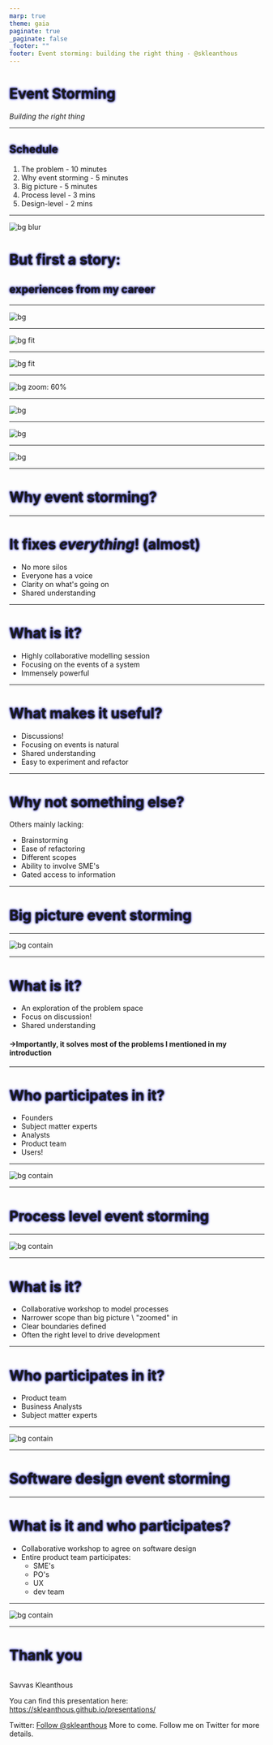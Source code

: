 ```yaml
---
marp: true
theme: gaia
paginate: true
_paginate: false
_footer: ""
footer: Event storming: building the right thing - @skleanthous
---
```


<!-- _class: lead invert -->

# Event Storming

_Building the right thing_

---

## Schedule

1. The problem - 10 minutes
1. Why event storming - 5 minutes
1. Big picture - 5 minutes
1. Process level - 3 mins
1. Design-level - 2 mins

---

<!-- _class: lead invert -->
<!-- _footer: "" -->
![bg blur](./images/puppets.jpg)

<style scoped>
h1,h2,h3 {
  text-shadow: 0 0 3px #000000, 0 0 5px #0000FF;
}
</style>


# But first a story:

## experiences from my career

---

<!-- _footer: "" -->
![bg](./images/broken-telephone.jpg)

<!-- 

As a junior problem 1:

PM required features done
PM told BA's
BA's spoke to SME's to get requirements
BA's analysed requirements
BA's spoke to architects
Architects did their thing
Requirements + architecture were pushed to dev team

-->

---

<!-- _footer: ""-->
![bg fit](./images/clock.jpg)

<!-- 
Outcome: Missed deadlines, wrong functionality delivered, many bugs, unhappy customers.
-->

---

<!-- _footer: "" -->
![bg fit](./images/castle-tower.jpg)

<!-- 

Later in life:

BA was part of the team
But architecture was external
Discoveries did not change design or approach


Better than before, but more missed deadlines, overtime, again unhappy customers, bugs
-->

---

<!-- _footer: ""-->
![bg zoom: 60%](./images/clock.jpg)

---

<!-- _footer: ""-->
![bg ](./images/holiday-champagne.jpg)

<!-- 

Awesome? Nope.

-->

---

<!-- _footer: "" -->
![bg ](./images/what-now.jpg)

<!-- 

Later in life:

Agile won, but as a knee-jerk reaction to big-up-front planning
it seems as if the world rejected entirely the notion of up front
design. We lost conceptual integrity entirely.

Decisions were only locally optimized, and the network effect of
communication across departments exploded.

Dependencies from other departments started becoming show-stoppers.

No visibility -> chaos

-->

---

<!-- _footer: ""-->
![bg ](./images/clock-zoomed.jpg)

<!-- 

Yes, you guessed it, better than before, but still problematic:

+ Feedback now exists and is considered
- No real communication across departments
- No visibility of what other teams are doing
- Localized decisions need to be repeated in other teams
- Loss of conceptual integrity: different parts implement different patterns, or behave slightly different. It feels like a disjointed bundle of pieces

-->

---

<!-- _class: lead invert -->

# Why event storming?

---

# It fixes _everything_! (almost)

- No more silos
- Everyone has a voice
- Clarity on what's going on
- Shared understanding

---

# What is it?

- Highly collaborative modelling session
- Focusing on the events of a system
- Immensely powerful

---

# What makes it useful?

- Discussions!
- Focusing on events is natural
- Shared understanding
- Easy to experiment and refactor

---

# Why not something else?

Others mainly lacking:

- Brainstorming
- Ease of refactoring
- Different scopes
- Ability to involve SME's
- Gated access to information

---

<!-- _class: lead invert -->

# Big picture event storming

---

<!-- _class: lead invert -->
<!-- _footer: "" -->
![bg contain](./images/big-picture-sample.jpg)

---

# What is it?

- An exploration of the problem space
- Focus on discussion!
- Shared understanding

#### →Importantly, it solves most of the problems I mentioned in my introduction

---

# Who participates in it?

- Founders
- Subject matter experts
- Analysts
- Product team
- Users!

---

<!-- _class: lead invert -->
<!-- _footer: "" -->
![bg contain](./images/big-picture-legend.jpg)

---

<!-- _class: lead invert -->

# Process level event storming

---

<!-- _class: lead invert-->
<!-- _footer: "" -->

![bg contain](./images/process-sample.jpg)

---

# What is it?

- Collaborative workshop to model processes
- Narrower scope than big picture \ "zoomed" in
- Clear boundaries defined
- Often the right level to drive development

---

# Who participates in it?

- Product team
- Business Analysts
- Subject matter experts

---

<!-- _footer: "" -->
<!-- _class: lead invert -->

![bg contain](./images/process-legend.jpg)

---

<!-- _class: lead invert -->

# Software design event storming

---

# What is it and who participates?

- Collaborative workshop to agree on software design
- Entire product team participates: 
  - SME's
  - PO's
  - UX
  - dev team

---

<!-- _footer: "" -->
<!-- _class: lead invert -->

![bg contain](./images/design-legend.jpg)

---
<!-- header: "" -->
<!-- _class: lead invert -->
<!-- _footer: "" -->
# Thank you

``` text

```

Savvas Kleanthous

You can find this presentation here: https://skleanthous.github.io/presentations/

Twitter: <a href="https://twitter.com/skleanthous?ref_src=twsrc%5Etfw" class="twitter-follow-button" data-show-count="false">Follow @skleanthous</a><script async src="https://platform.twitter.com/widgets.js" charset="utf-8"></script>
More to come. Follow me on Twitter for more details.
